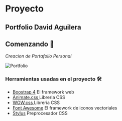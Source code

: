 #  Proyecto
##  Portfolio David Aguilera

## Comenzando 🚀
_Creacion de Portafolio Personal_


![Portfolio](https://repository-images.githubusercontent.com/215940249/dba56700-93e7-11ea-8476-05457433b125)

### Herramientas usadas en el proyecto 🛠️

* [Boostrap 4](httpsgetbootstrap.com) El framework web
* [Animate.css ](httpsdaneden.github.ioanimate.css) Libreria CSS
* [WOW.css ](https://wowjs.uk/) Libreria CSS
* [Font Awesome](httpsfontawesome.com) El framework de iconos vectoriales
* [Stylus](http://stylus-lang.com/) Preprocesador CSS
